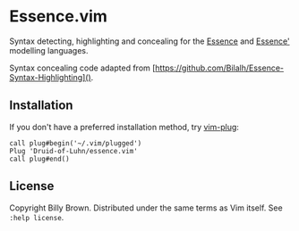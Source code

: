 # Essence.vim

Syntax detecting, highlighting and concealing for the [Essence](https://conjure.readthedocs.io/en/latest/essence.html) and [Essence'](http://savilerow.cs.st-andrews.ac.uk/index.html) modelling languages.

Syntax concealing code adapted from [https://github.com/Bilalh/Essence-Syntax-Highlighting]().

## Installation

If you don't have a preferred installation method, try [vim-plug](https://github.com/junegunn/vim-plug):

```vim
call plug#begin('~/.vim/plugged')
Plug 'Druid-of-Luhn/essence.vim'
call plug#end()
```

## License

Copyright Billy Brown. Distributed under the same terms as Vim itself. See `:help license`.
